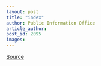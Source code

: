 ```yaml
---
layout: post
title: "index"
author: Public Information Office
article_author: 
post_id: 2095
images:
---
```



<p><a href="http://www1.ucsc.edu/currents/00-01/02-05/index.html" title="Permalink to index">Source</a></p>
